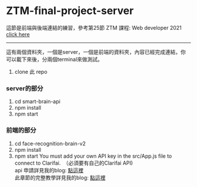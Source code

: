 # ZTM-final-project-server
這節是前端與後端連結的練習，參考第25節 ZTM 課程: Web developer 2021 [click here](https://www.udemy.com/share/101WcU3@5EAiAmGEE0x4-XTGI6KMPVG8yyKNykO6LWlBiBEiFhtCOxMG1dCxEOzqL1WmJH_nDQ==/ "title")

---
這有兩個資料夾，一個是server，一個是前端的資料夾，內容已經完成連結，你可以載下來後，分兩個terminal來做測試。  
1. clone 此 repo  
### server的部分
  1. cd smart-brain-api 
  2. npm install
  3. npm start
### 前端的部分
  1. cd face-recognition-brain-v2
  2. npm install
  3. npm start
  You must add your own API key in the src/App.js file to connect to Clarifai.　（必須要有自己的Clarifai API)  
api 申請詳見我的blog: [點這裡](https://www.notion.so/Clarifai-API-Updates-Models-and-Troubleshooting-a62619f26fc74ab188d7a74b1ea23226 "title")  
此章節的完整教學詳見我的blog: [點這裡](https://www.notion.so/ZTM-Final-project-SmartBrain-End-Server-84dbd7987b9841549b70ed35ecff450b "title")

